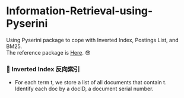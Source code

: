 # Information-Retrieval-using-Pyserini
Using Pyserini package to cope with Inverted Index, Postings List, and BM25.  
The reference package is [Here](https://github.com/castorini/pyserini). :sunglasses:


### :speech_balloon: Inverted Index 反向索引
* For each term t, we store a list of all documents that contain t.  
Identify each doc by a docID, a document serial number.
